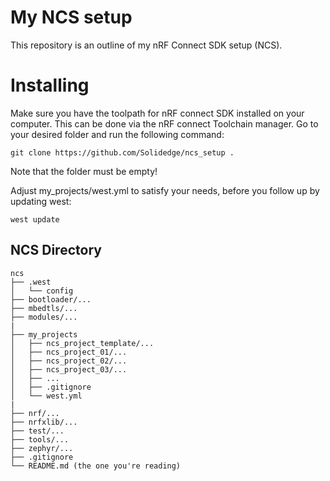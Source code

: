 # My NCS setup
This repository is an outline of my nRF Connect SDK setup (NCS).

# Installing
Make sure you have the toolpath for nRF connect SDK installed on your computer. This can be done via the nRF connect Toolchain manager. Go to your desired folder and run the following command:

```
git clone https://github.com/Solidedge/ncs_setup .
```
Note that the folder must be empty!

Adjust my_projects/west.yml to satisfy your needs, before you follow up by updating west:
```
west update
```


## NCS Directory
```
ncs
├── .west
│   └── config
├── bootloader/...
├── mbedtls/...
├── modules/...
|
├── my_projects
│   ├── ncs_project_template/...
│   ├── ncs_project_01/...
│   ├── ncs_project_02/...
│   ├── ncs_project_03/...
│   ├── ...
│   ├── .gitignore
│   └── west.yml
|
├── nrf/...
├── nrfxlib/...
├── test/...
├── tools/...
├── zephyr/...
├── .gitignore
└── README.md (the one you're reading)
```
